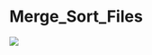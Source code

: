 # Merge_Sort_Files
![](https://sun9-26.userapi.com/impg/L9IAAjcaFQe82Pj6cpm1Pc3bOKyomIbGJqYNnA/MQ5niY3k0wA.jpg?size=535x737&quality=96&sign=ac4518cdb23ea2d184a800db713eda0c&type=album)
